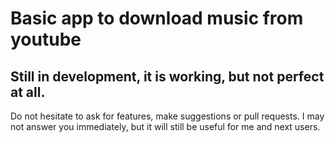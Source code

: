# Basic app to download music from youtube

## Still in development, it is working, but not perfect at all.
Do not hesitate to ask for features, make suggestions or pull requests. I may not answer you immediately, but it will still be useful for me and next users.

